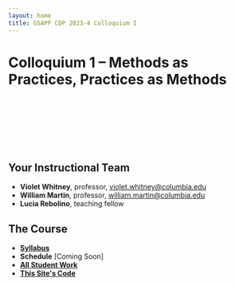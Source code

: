 ```yaml
---
layout: home
title: GSAPP CDP 2023-4 Colloquium I
---
```


# Colloquium 1 &ndash; Methods as Practices, Practices as Methods

<div style="height: 100px;"></div>

## Your Instructional Team

- **Violet Whitney**, professor, violet.whitney@columbia.edu
- **William Martin**, professor, william.martin@columbia.edu
- **Lucia Rebolino**, teaching fellow

## The Course

- **[Syllabus](https://docs.google.com/document/d/11NBOQtI5u7u1sVodt7KDA47gdLSjl291p6vMbH0oqFo/edit)**
- **Schedule** [Coming Soon]
- **[All Student Work](work)**
- **[This Site's Code](https://github.com/GSAPP-CDP/colloquium-1-2023)**
